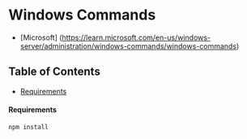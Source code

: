 
# Windows Commands
- [Microsoft] (https://learn.microsoft.com/en-us/windows-server/administration/windows-commands/windows-commands)

## Table of Contents
   * [Requirements](###Requirements)

#### Requirements
```
npm install
```
